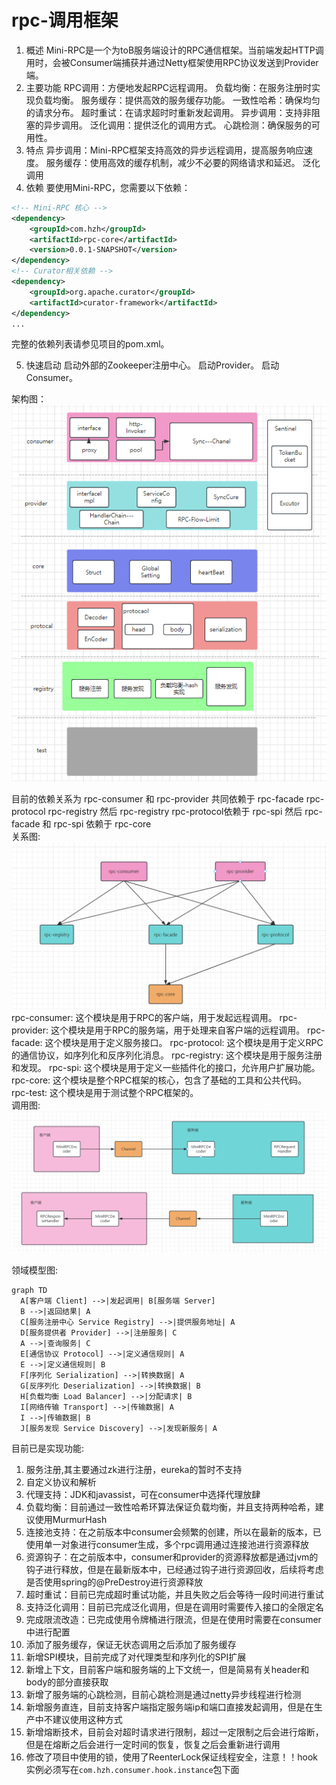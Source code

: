 # rpc-调用框架
1. 概述
   Mini-RPC是一个为toB服务端设计的RPC通信框架。当前端发起HTTP调用时，会被Consumer端捕获并通过Netty框架使用RPC协议发送到Provider端。
2. 主要功能
   RPC调用：方便地发起RPC远程调用。
   负载均衡：在服务注册时实现负载均衡。
   服务缓存：提供高效的服务缓存功能。
   一致性哈希：确保均匀的请求分布。
   超时重试：在请求超时时重新发起调用。
   异步调用：支持非阻塞的异步调用。
   泛化调用：提供泛化的调用方式。
   心跳检测：确保服务的可用性。
3. 特点
   异步调用：Mini-RPC框架支持高效的异步远程调用，提高服务响应速度。
   服务缓存：使用高效的缓存机制，减少不必要的网络请求和延迟。
   泛化调用
4. 依赖
   要使用Mini-RPC，您需要以下依赖：
~~~xml
<!-- Mini-RPC 核心 -->
<dependency>
    <groupId>com.hzh</groupId>
    <artifactId>rpc-core</artifactId>
    <version>0.0.1-SNAPSHOT</version>
</dependency>
<!-- Curator相关依赖 -->
<dependency>
    <groupId>org.apache.curator</groupId>
    <artifactId>curator-framework</artifactId>
</dependency>
...
~~~
完整的依赖列表请参见项目的pom.xml。

5. 快速启动
   启动外部的Zookeeper注册中心。
   启动Provider。
   启动Consumer。

架构图：  
  ![img_1.png](img_1.png) 

目前的依赖关系为
rpc-consumer 和 rpc-provider 共同依赖于
rpc-facade rpc-protocol rpc-registry
然后 rpc-registry rpc-protocol依赖于 rpc-spi
然后 rpc-facade 和 rpc-spi 依赖于 rpc-core  
关系图:  
  ![img_2.png](img_2.png)  
rpc-consumer: 这个模块是用于RPC的客户端，用于发起远程调用。
rpc-provider: 这个模块是用于RPC的服务端，用于处理来自客户端的远程调用。
rpc-facade: 这个模块是用于定义服务接口。
rpc-protocol: 这个模块是用于定义RPC的通信协议，如序列化和反序列化消息。
rpc-registry: 这个模块是用于服务注册和发现。
rpc-spi: 这个模块是用于定义一些插件化的接口，允许用户扩展功能。
rpc-core: 这个模块是整个RPC框架的核心，包含了基础的工具和公共代码。
rpc-test: 这个模块是用于测试整个RPC框架的。  
调用图:  
![img_3.png](img_3.png)  

领域模型图:
~~~mermaid
graph TD
  A[客户端 Client] -->|发起调用| B[服务端 Server]
  B -->|返回结果| A
  C[服务注册中心 Service Registry] -->|提供服务地址| A
  D[服务提供者 Provider] -->|注册服务| C
  A -->|查询服务| C
  E[通信协议 Protocol] -->|定义通信规则| A
  E -->|定义通信规则| B
  F[序列化 Serialization] -->|转换数据| A
  G[反序列化 Deserialization] -->|转换数据| B
  H[负载均衡 Load Balancer] -->|分配请求| B
  I[网络传输 Transport] -->|传输数据| A
  I -->|传输数据| B
  J[服务发现 Service Discovery] -->|发现新服务| A
~~~


目前已是实现功能:
1. 服务注册,其主要通过zk进行注册，eureka的暂时不支持
2. 自定义协议和解析
3. 代理支持：JDK和javassist，可在consumer中选择代理放肆
4. 负载均衡：目前通过一致性哈希环算法保证负载均衡，并且支持两种哈希，建议使用MurmurHash
5. 连接池支持：在之前版本中consumer会频繁的创建，所以在最新的版本，已使用单一对象进行consumer生成，多个rpc调用通过连接池进行资源释放
6. 资源钩子：在之前版本中，consumer和provider的资源释放都是通过jvm的钩子进行释放，但是在最新版本中，已经通过钩子进行资源回收，后续将考虑是否使用spring的@PreDestroy进行资源释放
7. 超时重试：目前已完成超时重试功能，并且失败之后会等待一段时间进行重试
8. 支持泛化调用：目前已完成泛化调用，但是在调用时需要传入接口的全限定名
9. 完成限流改造：已完成使用令牌桶进行限流，但是在使用时需要在consumer中进行配置
10. 添加了服务缓存，保证无状态调用之后添加了服务缓存
11. 新增SPI模块，目前完成了对代理类型和序列化的SPI扩展
12. 新增上下文，目前客户端和服务端的上下文统一，但是简易有关header和body的部分直接获取
13. 新增了服务端的心跳检测，目前心跳检测是通过netty异步线程进行检测
14. 新增服务直连，目前支持客户端指定服务端ip和端口直接发起调用，但是在生产中不建议使用这种方式
15. 新增熔断技术，目前会对超时请求进行限制，超过一定限制之后会进行熔断，但是在熔断之后会进行一定时间的恢复，恢复之后会重新进行调用
16. 修改了项目中使用的锁，使用了ReenterLock保证线程安全，注意！！hook实例必须写在`com.hzh.consumer.hook.instance`包下面

